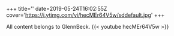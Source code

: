 +++
title=''
date=2019-05-24T16:02:55Z
cover='https://i.ytimg.com/vi/hecMEr64V5w/sddefault.jpg'
+++

All content belongs to GlennBeck.
{{< youtube hecMEr64V5w >}}
